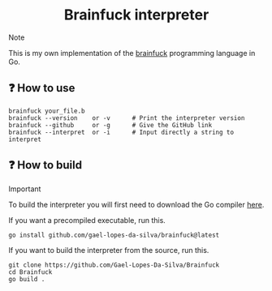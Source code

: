 <h1 align="center">
    Brainfuck interpreter
</h1>

> [!NOTE]
> This is my own implementation of the [brainfuck](https://en.wikipedia.org/wiki/Brainfuck) programming language in Go.

## ❓ How to use
~~~
brainfuck your_file.b
brainfuck --version    or -v      # Print the interpreter version
brainfuck --github     or -g      # Give the GitHub link
brainfuck --interpret  or -i      # Input directly a string to interpret
~~~

## ❓ How to build
> [!IMPORTANT]
> To build the interpreter you will first need to download the Go compiler [here](https://go.dev/dl/).

If you want a precompiled executable, run this.
~~~shell
go install github.com/gael-lopes-da-silva/brainfuck@latest
~~~

If you want to build the interpreter from the source, run this.
~~~shell
git clone https://github.com/Gael-Lopes-Da-Silva/Brainfuck
cd Brainfuck
go build .
~~~
